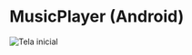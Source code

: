# MusicPlayer (Android)

![Tela inicial](https://github.com/rudiss/MusicPlayer/blob/master/app/src/main/res/drawable/screenshot.png?raw=true)
